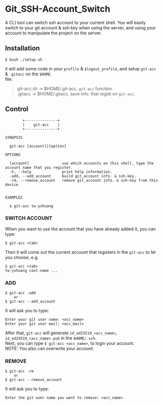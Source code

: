 # Git_SSH-Account_Switch

A CLI tool can switch ssh account to your current shell. You will easily switch to your git account & ssh key when using the server, and using your account to manipulate the project on the server.

## Installation

```shell
$ bash ./setup.sh
```

it will add some code in your `profile` & `$logout_profile`, and setup `git-acc` & `.gitacc` on the `$HOME`. \
file:
> git-acc.sh -> $HOME/.git-acc, `git-acc` function.\
> .gitacc   -> $HOME/.gitacc, save info. that regist on `git-acc`.

## Control

```shell
        +---------------+
        |    git-acc    |
        +---------------+

SYNOPSIS

  git-acc [account]|[option]

OPTIONS

  [account]               use which accounts on this shell, type the account name that you register.
  -h, --help              print help information.
  -add, --add_account     build git_account info. & ssh-key.
  -rm, --remove_account   remove git_account info. & ssh-key from this device


EXAMPLES

  $ git-acc tw-yshuang
```

### SWITCH ACCOUNT

When you want to use the account that you have already added it, you can type:

```shell
$ git-acc <tab>
```

Then it will come out the current account that registers in the `git-acc` to let you choose, e.g.

```shell
$ git-acc <tab>
tw-yshuang cool-name ...
```

### ADD

```shell
$ git-acc -add
    or
$ git-acc --add_account
```

It will ask you to type:

```shell
Enter your git user name: <acc_name>
Enter your git user mail: <acc_mail>
```

After that, `git-acc` will generate `id_ed25519_<acc_name>`, `id_ed25519_<acc_name>.pub` in the `$HOME/.ssh`. \
Next, you can type `$ git-acc <acc_name>`, to login your account.\
NOTE: You also can overwrite your account.

### REMOVE

```shell
$ git-acc -rm
    or
$ git-acc --remove_account
```

It will ask you to type:

```shell
Enter the git user name you want to remove: <acc_name>
```
